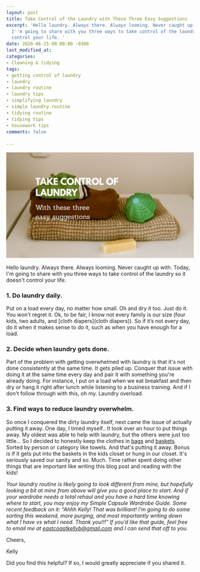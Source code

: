 ```yaml
---
layout: post
title: Take Control of the Laundry with These Three Easy Suggestions
excerpt: 'Hello laundry. Always there. Always looming. Never caught up with. Today,
  I''m going to share with you three ways to take control of the laundry so it doesn''t
  control your life. '
date: 2020-06-25 00:00:00 -0300
last_modified_at: 
categories:
- Cleaning & tidying
tags:
- getting control of laundry
- laundry
- laundry routine
- laundry tips
- simplifying laundry
- simple laundry routine
- tidying routine
- tidying tips
- housework tips
comments: false

---
```

![A picture of a washer ball and clothes on my washer.](/assets/img/20200625_113448_0000.png "washing machine")

Hello laundry. Always there. Always looming. Never caught up with. Today, I'm going to share with you three ways to take control of the laundry so it doesn't control your life.

### 1. Do laundry daily.

Put on a load every day, no matter how small. Oh and dry it too. Just do it. You won't regret it. Ok, to be fair, I know not every family is our size (four kids, two adults, and [cloth diapers](cloth diapers)). So if it’s not every day, do it when it makes sense to do it, such as when you have enough for a load.

### 2. Decide when laundry gets done.

Part of the problem with getting overwhelmed with laundry is that it's not done consistently at the same time. It gets piled up. Conquer that issue with doing it at the same time every day and pair it with something you're already doing. For instance, I put on a load when we eat breakfast and then dry or hang it right after lunch while listening to a business training. And if I don't follow through with this, oh my. Laundry overload.

### 3. Find ways to reduce laundry overwhelm.

So once I conquered the dirty laundry itself, next came the issue of actually putting it away. One day, I timed myself.. It took over an hour to put things away. My oldest was able to help with laundry, but the others were just too little... So I decided to honestly keep the clothes in [bags](https://amzn.to/2CA1tKk) and [baskets](https://amzn.to/3fRyf86). Sorted by person or category like towels. And that's putting it away. Bonus is if it gets put into the baskets in the kids closet or hung in our closet. It's seriously saved our sanity and so. Much. Time rather spent doing other things that are important like writing this blog post and reading with the kids!

_Your laundry routine is likely going to look different from mine, but hopefully looking a bit at mine from above will give you a good place to start. And if your wardrobe needs a total rehaul and you have a hard time knowing where to start, you may enjoy my Simple Capsule Wardrobe Guide. Some recent feedback on it: “Ahhh Kelly! That was brilliant! I’m going to do some sorting this weekend, more purging, and most importantly writing down what I have vs what I need. Thank you!!!” If you’d like that guide, feel free to email me at_ [_eastcoastkellyb@gmail.com_](mailto:eastcoastkellyb@gmail.com) _and I can send that off to you._

Cheers,

Kelly

Did you find this helpful? If so, I would greatly appreciate if you shared it.